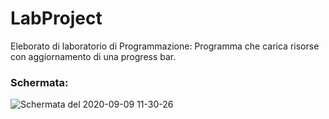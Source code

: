 # LabProject

Eleborato di laboratorio di Programmazione:
Programma che carica risorse con aggiornamento di una progress bar.

### Schermata:

![Schermata del 2020-09-09 11-30-26](https://user-images.githubusercontent.com/70138438/92581531-17feac00-f290-11ea-8e43-4f06887702c5.png)
